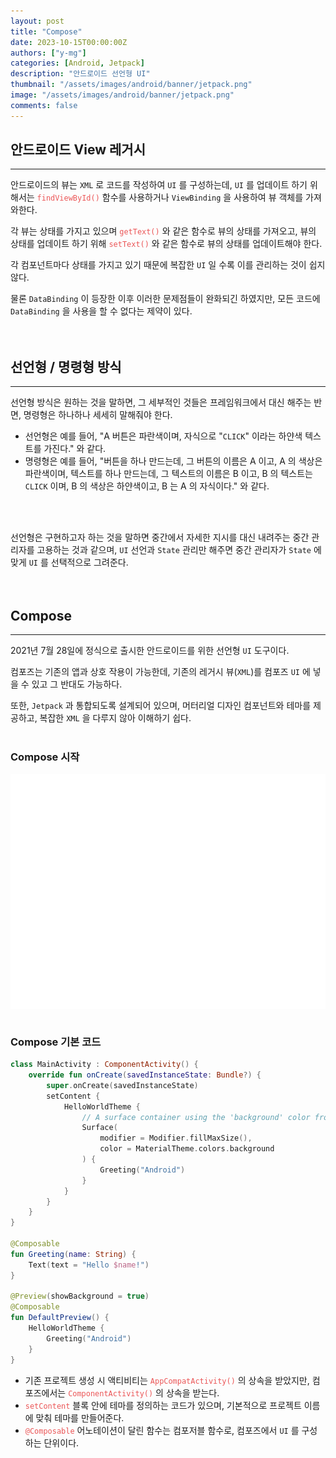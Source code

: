 ```yaml
---
layout: post
title: "Compose"
date: 2023-10-15T00:00:00Z
authors: ["y-mg"]
categories: [Android, Jetpack]
description: "안드로이드 선언형 UI"
thumbnail: "/assets/images/android/banner/jetpack.png"
image: "/assets/images/android/banner/jetpack.png"
comments: false
---
```


## 안드로이드 View 레거시
***
안드로이드의 뷰는 `XML` 로 코드를 작성하여 `UI` 를 구성하는데, `UI` 를 업데이트 하기 위해서는 <code style="color: #eb5657;">findViewById()</code> 함수를 사용하거나 `ViewBinding` 을 사용하여 뷰 객체를 가져와한다.
<br/>

각 뷰는 상태를 가지고 있으며 <code style="color: #eb5657;">getText()</code> 와 같은 함수로 뷰의 상태를 가져오고, 뷰의 상태를 업데이트 하기 위해 <code style="color: #eb5657;">setText()</code> 와 같은 함수로 뷰의 상태를 업데이트해야 한다.
<br/>

각 컴포넌트마다 상태를 가지고 있기 때문에 복잡한 `UI` 일 수록 이를 관리하는 것이 쉽지 않다.
<br/>

물론 `DataBinding` 이 등장한 이후 이러한 문제점들이 완화되긴 하였지만, 모든 코드에 `DataBinding` 을 사용을 할 수 없다는 제약이 있다.
<br/>
<br/>
<br/>



## 선언형 / 명령형 방식
***
선언형 방식은 원하는 것을 말하면, 그 세부적인 것들은 프레임워크에서 대신 해주는 반면, 명령형은 하나하나 세세히 말해줘야 한다.
- 선언형은 예를 들어, "A 버튼은 파란색이며, 자식으로 "`CLICK`" 이라는 하얀색 텍스트를 가진다." 와 같다.
- 명령형은 예를 들어, "버튼을 하나 만드는데, 그 버튼의 이름은 A 이고, A 의 색상은 파란색이며, 텍스트를 하나 만드는데, 그 텍스트의 이름은 B 이고, B 의 텍스트는 `CLICK` 이며, B 의 색상은 하얀색이고, B 는 A 의 자식이다." 와 같다.
<br/>
<br/>

선언형은 구현하고자 하는 것을 말하면 중간에서 자세한 지시를 대신 내려주는 중간 관리자를 고용하는 것과 같으며, `UI` 선언과 `State` 관리만 해주면 중간 관리자가 `State` 에 맞게 `UI` 를 선택적으로 그려준다.
<br/>
<br/>
<br/>



## Compose
***
2021년 7월 28일에 정식으로 출시한 안드로이드를 위한 선언형 `UI` 도구이다.
<br/>

컴포즈는 기존의 앱과 상호 작용이 가능한데, 기존의 레거시 뷰(`XML`)를 컴포즈 `UI` 에 넣을 수 있고 그 반대도 가능하다.
<br/>

또한, `Jetpack` 과 통합되도록 설계되어 있으며, 머터리얼 디자인 컴포넌트와 테마를 제공하고, 복잡한 `XML` 을 다루지 않아 이해하기 쉽다.
<br/>
<br/>

### Compose 시작
<div style="
background-color: #ffffff;
background-image: url(/assets/images/android/content/compose-project-setup.png);
background-size: contain;
background-repeat: no-repeat;
background-position: center center;
">
<img src="/assets/images/android/content/compose-project-setup.png" style="visibility: hidden;" />
</div>
<br>

### Compose 기본 코드
```kotlin
class MainActivity : ComponentActivity() {
    override fun onCreate(savedInstanceState: Bundle?) {
        super.onCreate(savedInstanceState)
        setContent {
            HelloWorldTheme {
                // A surface container using the 'background' color from the theme
                Surface(
                    modifier = Modifier.fillMaxSize(),
                    color = MaterialTheme.colors.background
                ) {
                    Greeting("Android")
                }
            }
        }
    }
}

@Composable
fun Greeting(name: String) {
    Text(text = "Hello $name!")
}

@Preview(showBackground = true)
@Composable
fun DefaultPreview() {
    HelloWorldTheme {
        Greeting("Android")
    }
}
```
- 기존 프로젝트 생성 시 액티비티는 <code style="color: #eb5657;">AppCompatActivity()</code> 의 상속을 받았지만, 컴포즈에서는 <code style="color: #eb5657;">ComponentActivity()</code> 의 상속을 받는다.
- <code style="color: #eb5657;">setContent</code> 블록 안에 테마를 정의하는 코드가 있으며, 기본적으로 프로젝트 이름에 맞춰 테마를 만들어준다.
- <code style="color: #eb5657;">@Composable</code> 어노테이션이 달린 함수는 컴포저블 함수로, 컴포즈에서 `UI` 를 구성하는 단위이다.